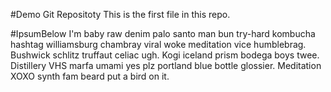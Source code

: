 #Demo Git Repositoty
This is the first file in this repo.

#IpsumBelow
I'm baby raw denim palo santo man bun try-hard kombucha hashtag williamsburg chambray viral woke meditation vice humblebrag. Bushwick schlitz truffaut celiac ugh. Kogi iceland prism bodega boys twee. Distillery VHS marfa umami yes plz portland blue bottle glossier. Meditation XOXO synth fam beard put a bird on it.
